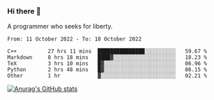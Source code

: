 ### Hi there 👋

<!--
**shejialuo/shejialuo** is a ✨ _special_ ✨ repository because its `README.md` (this file) appears on your GitHub profile.

Here are some ideas to get you started:

- 🔭 I’m currently working on ...
- 🌱 I’m currently learning ...
- 👯 I’m looking to collaborate on ...
- 🤔 I’m looking for help with ...
- 💬 Ask me about ...
- 📫 How to reach me: ...
- 😄 Pronouns: ...
- ⚡ Fun fact: ...
-->

A programmer who seeks for liberty.

<!--START_SECTION:waka-->

```text
From: 11 October 2022 - To: 18 October 2022

C++          27 hrs 11 mins  ███████████████░░░░░░░░░░   59.67 %
Markdown     8 hrs 18 mins   ████▓░░░░░░░░░░░░░░░░░░░░   18.23 %
TeX          3 hrs 10 mins   █▓░░░░░░░░░░░░░░░░░░░░░░░   06.96 %
Python       2 hrs 48 mins   █▓░░░░░░░░░░░░░░░░░░░░░░░   06.15 %
Other        1 hr            ▓░░░░░░░░░░░░░░░░░░░░░░░░   02.21 %
```

<!--END_SECTION:waka-->

[![Anurag's GitHub stats](https://github-readme-stats.vercel.app/api?username=shejialuo&show_icons=true&theme=dracula)](https://github.com/anuraghazra/github-readme-stats)
